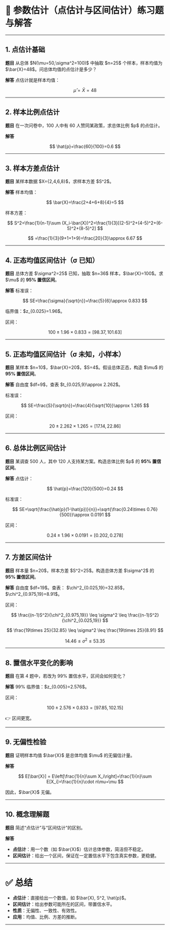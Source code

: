 
# 📘 参数估计（点估计与区间估计）练习题与解答

---

## 1. 点估计基础

**题目**
从总体 \$N(\mu=50,\sigma^2=100)\$ 中抽取 \$n=25\$ 个样本，样本均值为 \$\bar{X}=48\$。问总体均值的点估计是多少？

**解答**
点估计就是样本均值：

$$
\hat{\mu}=\bar{X}=48
$$

---

## 2. 样本比例点估计

**题目**
在一次问卷中，100 人中有 60 人赞同某政策，求总体比例 \$p\$ 的点估计。

**解答**

$$
\hat{p}=\frac{60}{100}=0.6
$$

---

## 3. 样本方差点估计

**题目**
某样本数据 \$X={2,4,6,8}\$，求样本方差 \$S^2\$。

**解答**
样本均值：

$$
\bar{X}=\frac{2+4+6+8}{4}=5
$$

样本方差：

$$
S^2=\frac{1}{n-1}\sum (X_i-\bar{X})^2=\frac{1}{3}[(2-5)^2+(4-5)^2+(6-5)^2+(8-5)^2]
$$

$$
=\frac{1}{3}(9+1+1+9)=\frac{20}{3}\approx 6.67
$$

---

## 4. 正态均值区间估计（σ 已知）

**题目**
总体方差 \$\sigma^2=25\$ 已知，抽取 \$n=36\$ 样本，\$\bar{X}=100\$。求 \$\mu\$ 的 **95% 置信区间**。

**解答**
标准误：

$$
SE=\frac{\sigma}{\sqrt{n}}=\frac{5}{6}\approx 0.833
$$

临界值：\$z\_{0.025}=1.96\$。

区间：

$$
100 \pm 1.96\times 0.833 = [98.37,101.63]
$$

---

## 5. 正态均值区间估计（σ 未知，小样本）

**题目**
某样本 \$n=10\$，\$\bar{X}=20\$，\$S=4\$。假设总体正态，构造 \$\mu\$ 的 **95% 置信区间**。

**解答**
自由度 \$df=9\$，查表 \$t\_{0.025,9}\approx 2.262\$。

标准误：

$$
SE=\frac{S}{\sqrt{n}}=\frac{4}{\sqrt{10}}\approx 1.265
$$

区间：

$$
20 \pm 2.262 \times 1.265 = [17.14,22.86]
$$

---

## 6. 总体比例区间估计

**题目**
某调查 500 人，其中 120 人支持某方案。构造总体比例 \$p\$ 的 **95% 置信区间**。

**解答**
点估计：

$$
\hat{p}=\frac{120}{500}=0.24
$$

标准误：

$$
SE=\sqrt{\frac{\hat{p}(1-\hat{p})}{n}}=\sqrt{\frac{0.24\times 0.76}{500}}\approx 0.0191
$$

区间：

$$
0.24 \pm 1.96\times 0.0191 = [0.202,0.278]
$$

---

## 7. 方差区间估计

**题目**
样本量 \$n=20\$，样本方差 \$S^2=25\$。构造总体方差 \$\sigma^2\$ 的 **95% 置信区间**。

**解答**
自由度 \$df=19\$。查表：
\$\chi^2\_{0.025,19}=32.85\$，\$\chi^2\_{0.975,19}=8.91\$。

区间：

$$
\frac{(n-1)S^2}{\chi^2_{0.975,19}} \leq \sigma^2 \leq \frac{(n-1)S^2}{\chi^2_{0.025,19}}
$$

$$
\frac{19\times 25}{32.85} \leq \sigma^2 \leq \frac{19\times 25}{8.91}
$$

$$
14.46 \leq \sigma^2 \leq 53.35
$$

---

## 8. 置信水平变化的影响

**题目**
在第 4 题中，若改为 99% 置信水平，区间会如何变化？

**解答**
99% 临界值：\$z\_{0.005}=2.576\$。

区间：

$$
100 \pm 2.576\times 0.833 = [97.85,102.15]
$$

👉 区间更宽。

---

## 9. 无偏性检验

**题目**
证明样本均值 \$\bar{X}\$ 是总体均值 \$\mu\$ 的无偏估计量。

**解答**

$$
E[\bar{X}] = E\left[\frac{1}{n}\sum X_i\right]=\frac{1}{n}\sum E[X_i]=\frac{1}{n}\cdot n\mu=\mu
$$

因此，\$\bar{X}\$ 无偏。

---

## 10. 概念理解题

**题目**
简述“点估计”与“区间估计”的区别。

**解答**

* **点估计**：用一个数（如 \$\bar{X}\$）估计总体参数，简洁但不稳定。
* **区间估计**：给出一个区间，保证在一定置信水平下包含真实参数，更稳健。

---

# ✅ 总结

* **点估计**：直接给出一个数值，如 \$\bar{X}, S^2, \hat{p}\$。
* **区间估计**：给出参数可能所在的区间，带置信水平。
* **性质**：无偏性、一致性、有效性。
* **应用**：均值、比例、方差的推断。

---


